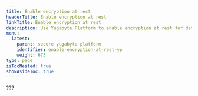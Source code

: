```yaml
---
title: Enable encryption at rest
headerTitle: Enable encryption at rest
linkTitle: Enable encryption at rest
description: Use Yugabyte Platform to enable encryption at rest for data stored on YugabyteDB universes.
menu:
  latest:
    parent: secure-yugabyte-platform
    identifier: enable-encryption-at-rest-yp
    weight: 673
type: page
isTocNested: true
showAsideToc: true
---
```


???
